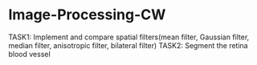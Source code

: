 # Image-Processing-CW
TASK1:
Implement and compare spatial filters(mean filter, Gaussian filter, median filter, anisotropic filter, bilateral filter)
TASK2:
Segment the retina blood vessel
